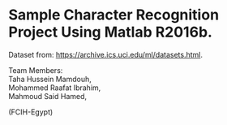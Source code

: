 # Sample Character Recognition Project Using Matlab R2016b.
Dataset from: https://archive.ics.uci.edu/ml/datasets.html.  
  
Team Members:  
Taha Hussein Mamdouh,  
Mohammed Raafat Ibrahim,  
Mahmoud Said Hamed,  
  
(FCIH-Egypt)  
